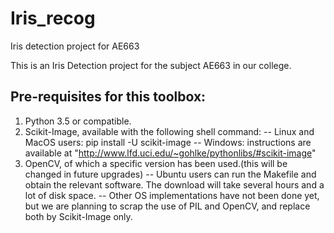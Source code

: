 # Iris_recog
Iris detection project for AE663

This is an Iris Detection project for the subject AE663 in our college.

Pre-requisites for this toolbox:
-------------------------------

1. Python 3.5 or compatible.
2. Scikit-Image, available with the following shell command:
	-- Linux and MacOS users: pip install -U scikit-image
	-- Windows: instructions are available at "http://www.lfd.uci.edu/~gohlke/pythonlibs/#scikit-image"
3. OpenCV, of which a specific version has been used.(this will be changed in future upgrades)
	-- Ubuntu users can run the Makefile and obtain the relevant software. The download will take several hours and a lot of disk space.
	-- Other OS implementations have not been done yet, but we are planning to scrap the use of PIL and OpenCV, and replace both by Scikit-Image only.

